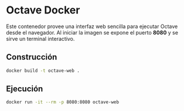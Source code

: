 # Octave Docker

Este contenedor provee una interfaz web sencilla para ejecutar Octave desde el navegador.
Al iniciar la imagen se expone el puerto **8080** y se sirve un terminal interactivo.

## Construcción

```bash
docker build -t octave-web .
```

## Ejecución

```bash
docker run -it --rm -p 8080:8080 octave-web
```
